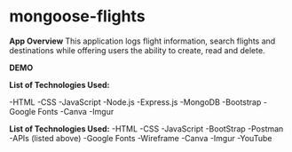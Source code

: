 # mongoose-flights

__App Overview__
This application logs flight information, search flights and destinations while offering users the ability to create, read and delete.

__DEMO__


__List of Technologies Used:__

-HTML
-CSS
-JavaScript
-Node.js
-Express.js
-MongoDB
-Bootstrap
-Google Fonts
-Canva
-Imgur

__List of Technologies Used:__
-HTML
-CSS
-JavaScript
-BootStrap
-Postman
-APIs (listed above)
-Google Fonts
-Wireframe
-Canva
-Imgur
-YouTube